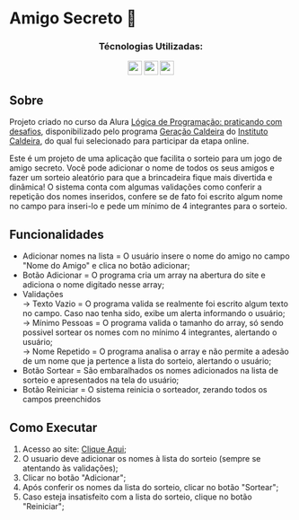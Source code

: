 # Amigo Secreto 👥

<div align="center">
  <h3>Técnologias Utilizadas:</h3>
  <img src="https://cdn.jsdelivr.net/gh/devicons/devicon@latest/icons/javascript/javascript-original.svg" width="25" height="25" />
  <img src="https://cdn.jsdelivr.net/gh/devicons/devicon@latest/icons/html5/html5-original.svg" width="25" height="25"" />
  <img src="https://cdn.jsdelivr.net/gh/devicons/devicon@latest/icons/css3/css3-original.svg" width="25" height="25" />
</div>

## Sobre
Projeto criado no curso da Alura [Lógica de Programação: praticando com desafios](https://cursos.alura.com.br/course/logica-programacao-praticando-desafios), disponibilizado pelo programa [Geração Caldeira](https://www.geracaocaldeira.org/) do [Instituto Caldeira](https://institutocaldeira.org.br/), do qual fui selecionado para participar da etapa online.<br>

Este é um projeto de uma aplicação que facilita o sorteio para um jogo de amigo secreto. Você pode adicionar o nome de todos os seus amigos e fazer um sorteio aleatório para que a brincadeira fique mais divertida e dinâmica! O sistema conta com algumas validações como conferir a repetição dos nomes inseridos, confere se de fato foi escrito algum nome no campo para inseri-lo e pede um mínimo de 4 integrantes para o sorteio.

## Funcionalidades
- Adicionar nomes na lista = O usuário insere o nome do amigo no campo "Nome do Amigo" e clica no botão adicionar;
- Botão Adicionar = O programa cria um array na abertura do site e adiciona o nome digitado nesse array;
- Validações<br>
  → Texto Vazio = O programa valida se realmente foi escrito algum texto no campo. Caso nao tenha sido, exibe um alerta informando o usuário;<br>
  → Mínimo Pessoas = O programa valida o tamanho do array, só sendo possivel sortear os nomes com no mínimo 4 integrantes, alertando o usuário;<br>
  → Nome Repetido = O programa analisa o array e não permite a adesão de um nome que ja pertence a lista do sorteio, alertando o usuário;<br>
- Botão Sortear = São embaralhados os nomes adicionados na lista de sorteio e apresentados na tela do usuário;
- Botão Reiniciar = O sistema reinicia o sorteador, zerando todos os campos preenchidos

## Como Executar
1. Acesso ao site: [Clique Aqui](https://rafaelmainieri.github.io/amigo-secreto/);
2. O usuario deve adicionar os nomes à lista do sorteio (sempre se atentando às validações);
3. Clicar no botão "Adicionar";
4. Após conferir os nomes da lista do sorteio, clicar no botão "Sortear";
5. Caso esteja insatisfeito com a lista do sorteio, clique no botão "Reiniciar";
